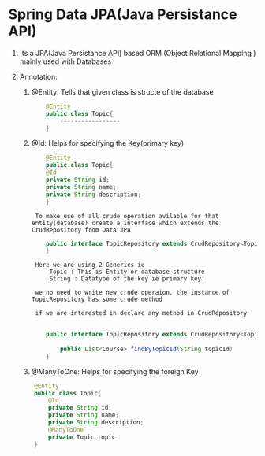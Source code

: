 # Spring Data JPA(Java Persistance API)
 1. Its a JPA(Java Persistance API) based ORM (Object Relational Mapping ) mainly used with Databases
 2. Annotation:
   
    1. @Entity: Tells that given class is structe of the database
        ```java
            @Entity
            public class Topic{
                -----------------
            }
        ```
    2. @Id: Helps for specifying the Key(primary key)
        ```java
            @Entity
            public class Topic{
            @Id
            private String id;
            private String name;
            private String description;
            }
        ```
            To make use of all crude operation avilable for that entity(database) create a interface which extends the CrudRepository from Data JPA

        ```java
            public interface TopicRepository extends CrudRepository<Topic, String>{
            }
        ```
            Here we are using 2 Generics ie
                Topic : This is Entity or database structure
                String : Datatype of the key ie primary key.

            we no need to write new crude operaion, the instance of TopicRepository has some crude method

            if we are interested in declare any method in CrudRepository

        ```java
            
            public interface TopicRepository extends CrudRepository<Topic, String>{
                
                public List<Course> findByTopicId(String topicId)
            }
        ```

      3. @ManyToOne: Helps for specifying the foreign Key
    ```java
        @Entity
        public class Topic{
            @Id
            private String id;
            private String name;
            private String description;
            @ManyToOne
            private Topic topic
        }
    ```


   






